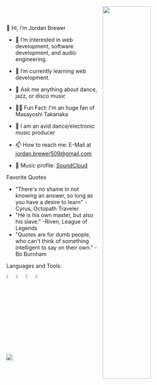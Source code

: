 <img src="https://user-images.githubusercontent.com/114613634/216458167-6e7301cf-7733-4617-af2c-ae0a0a37a718.jpg" height=50% width=50% align=right />
<br /> <br />

👋 Hi, I’m Jordan Brewer
- 👀 I’m interested in web development, software development, and audio engineering.
- 🌱 I’m currently learning web development.
- 💭 Ask me anything about dance, jazz, or disco music
- 🙋‍♂️ Fun Fact: I'm an huge fan of Masayoshi Takanaka
- 🎼 I am an avid dance/electronic music producer

- 📫 How to reach me: E-Mail at jordan.brewer509@gmail.com
- 🎵 Music profile: [SoundCloud](https://www.soundcloud.com/zoxlei)

Favorite Quotes

- "There's no shame in not knowing an answer, so long as you have a desire to learn" - Cyrus, Octopath Traveler <br />
- "He is his own master, but also his slave." -Riven, League of Legends
- "Quotes are for dumb people, who can't think of something intelligent to say on their own." -Bo Burnham

Languages and Tools:

<img src="https://user-images.githubusercontent.com/114613634/216470805-a1aeff44-9a92-45ce-9a96-7a4a9aab87c1.svg" height=5% width=5% /><img src="https://user-images.githubusercontent.com/114613634/216470700-f5ab9c8a-196a-473d-a60d-89dfe43b0e8a.svg" height=5% width=5% /><img src="https://user-images.githubusercontent.com/114613634/216470455-6ecfed80-1999-4e69-88aa-6cdb2ef41423.svg" height=5% width=5% /><img src="https://user-images.githubusercontent.com/114613634/216466624-e2cb5c1e-13f4-4b4d-9110-0135b07296ad.svg" height=5% width=5% />

![](https://komarev.com/ghpvc/?username=jordanbrewer509)
